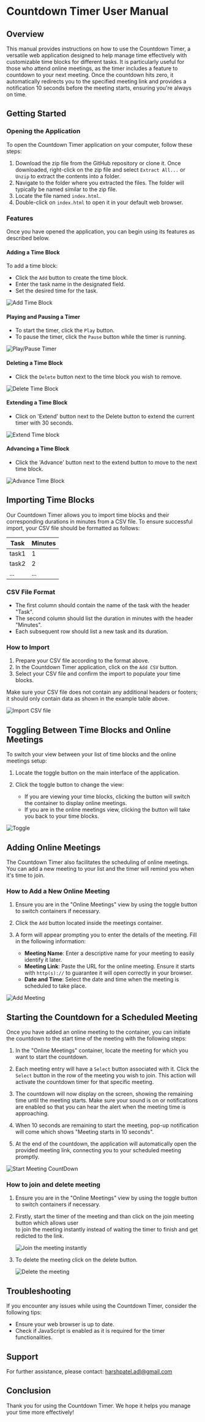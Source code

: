 # Countdown Timer User Manual

## Overview

This manual provides instructions on how to use the Countdown Timer, a versatile web application designed to help manage time effectively with customizable time blocks for different tasks. It is particularly useful for those who attend online meetings, as the timer includes a feature to countdown to your next meeting. Once the countdown hits zero, it automatically redirects you to the specified meeting link and provides a notification 10 seconds before the meeting starts, ensuring you're always on time.


## Getting Started

### Opening the Application
To open the Countdown Timer application on your computer, follow these steps:

1. Download the zip file from the GitHub repository or clone it. Once downloaded, right-click on the zip file and select `Extract All...` or `Unzip` to extract the contents into a folder.
1. Navigate to the folder where you extracted the files. The folder will typically be named similar to the zip file.
3. Locate the file named `index.html`.
4. Double-click on `index.html` to open it in your default web browser.

### Features
Once you have opened the application, you can begin using its features as described below.

#### Adding a Time Block
To add a time block:
- Click the `Add` button to create the time block.
- Enter the task name in the designated field.
- Set the desired time for the task.

![Add Time Block](addTimer.gif)

#### Playing and Pausing a Timer
- To start the timer, click the `Play` button.
- To pause the timer, click the `Pause` button while the timer is running.

![Play/Pause Timer](playPause.gif)

#### Deleting a Time Block
- Click the `Delete` button next to the time block you wish to remove.

![Delete Time Block](delete.gif)

#### Extending a Time Block 
- Click on 'Extend' button next to the Delete button to extend the current timer with 30 seconds.

![Extend Time block](extend.gif)

#### Advancing a Time Block
- Click the 'Advance' button next to the extend button to move to the next time block.

![Advance Time Block](advance.gif)

## Importing Time Blocks

Our Countdown Timer allows you to import time blocks and their corresponding durations in minutes from a CSV file. To ensure successful import, your CSV file should be formatted as follows:

| Task   | Minutes |
| ------ | ------- |
| task1  | 1       |
| task2  | 2       |
| ...    | ...     |

### CSV File Format

- The first column should contain the name of the task with the header "Task".
- The second column should list the duration in minutes with the header "Minutes".
- Each subsequent row should list a new task and its duration.

### How to Import

1. Prepare your CSV file according to the format above.
2. In the Countdown Timer application, click on the `Add CSV` button.
3. Select your CSV file and confirm the import to populate your time blocks.

Make sure your CSV file does not contain any additional headers or footers; it should only contain data as shown in the example table above.

![Import CSV file](csvImport.gif)

## Toggling Between Time Blocks and Online Meetings

To switch your view between your list of time blocks and the online meetings setup:

1. Locate the toggle button on the main interface of the application.

2. Click the toggle button to change the view:
    - If you are viewing your time blocks, clicking the button will switch the container to display online meetings.
    - If you are in the online meetings view, clicking the button will take you back to your time blocks.

![Toggle](toggle.gif)

## Adding Online Meetings

The Countdown Timer also facilitates the scheduling of online meetings. You can add a new meeting to your list and the timer will remind you when it's time to join.

### How to Add a New Online Meeting

1. Ensure you are in the "Online Meetings" view by using the toggle button to switch containers if necessary.

2. Click the `Add` button located inside the meetings container.

3. A form will appear prompting you to enter the details of the meeting. Fill in the following information:
    - **Meeting Name**: Enter a descriptive name for your meeting to easily identify it later.
    - **Meeting Link**: Paste the URL for the online meeting. Ensure it starts with `http(s)://` to guarantee it will open correctly in your browser.
    - **Date and Time**: Select the date and time when the meeting is scheduled to take place. 

![Add Meeting](addMeeting.gif)

## Starting the Countdown for a Scheduled Meeting

Once you have added an online meeting to the container, you can initiate the countdown to the start time of the meeting with the following steps:

1. In the "Online Meetings" container, locate the meeting for which you want to start the countdown.

2. Each meeting entry will have a `Select` button associated with it. Click the `Select` button in the row of the meeting you wish to join. This action will activate the countdown timer for that specific meeting.

3. The countdown will now display on the screen, showing the remaining time until the meeting starts. Make sure your sound is on or notifications are enabled so that you can hear the alert when the meeting time is approaching.

4. When 10 seconds are remaining to start the meeting, pop-up notification will come which shows "Meeting starts in 10 seconds". 

5. At the end of the countdown, the application will automatically open the provided meeting link, connecting you to your scheduled meeting promptly.

![Start Meeting CountDown](startMeetingTimer.gif)

### How to join and delete meeting

1. Ensure you are in the "Online Meetings" view by using the toggle button to switch containers if necessary.

2. Firstly, start the timer of the meeting and than click on the join meeting button which allows user  
   to join the meeting instantly instead of waiting the timer to finish and get redicted to the link.

   ![Join the meeting instantly](joinMeeting.gif)

3. To delete the meeting click on the delete button.
    
   ![Delete the meeting](deleteMeeting.gif)



## Troubleshooting
If you encounter any issues while using the Countdown Timer, consider the following tips:
- Ensure your web browser is up to date.
- Check if JavaScript is enabled as it is required for the timer functionalities.

## Support
For further assistance, please contact: harshpatel.adl@gmail.com

## Conclusion
Thank you for using the Countdown Timer. We hope it helps you manage your time more effectively!

